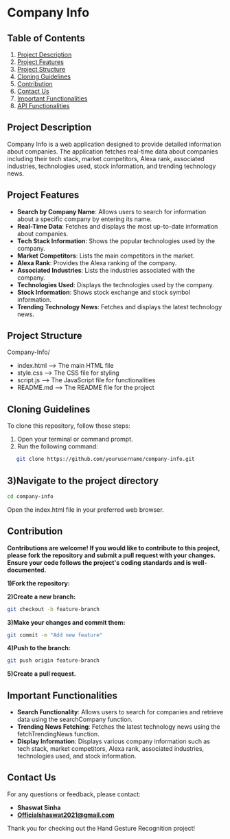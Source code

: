 # Company Info

## Table of Contents
1. [Project Description](#project-description)
2. [Project Features](#project-features)
3. [Project Structure](#project-structure)
4. [Cloning Guidelines](#cloning-guidelines)
5. [Contribution](#contribution)
6. [Contact Us](#contact-us)
7. [Important Functionalities](#important-functionalities)
8. [API Functionalities](#api-functionalities)

## Project Description
Company Info is a web application designed to provide detailed information about companies. The application fetches real-time data about companies including their tech stack, market competitors, Alexa rank, associated industries, technologies used, stock information, and trending technology news.

## Project Features
- **Search by Company Name**: Allows users to search for information about a specific company by entering its name.
- **Real-Time Data**: Fetches and displays the most up-to-date information about companies.
- **Tech Stack Information**: Shows the popular technologies used by the company.
- **Market Competitors**: Lists the main competitors in the market.
- **Alexa Rank**: Provides the Alexa ranking of the company.
- **Associated Industries**: Lists the industries associated with the company.
- **Technologies Used**: Displays the technologies used by the company.
- **Stock Information**: Shows stock exchange and stock symbol information.
- **Trending Technology News**: Fetches and displays the latest technology news.

## Project Structure
Company-Info/
- index.html --> The main HTML file
- style.css -->  The CSS file for styling
- script.js -->  The JavaScript file for functionalities
- README.md -->  The README file for the project


## Cloning Guidelines
To clone this repository, follow these steps:

1. Open your terminal or command prompt.
2. Run the following command:
```bash
   git clone https://github.com/yourusername/company-info.git
```

## 3)Navigate to the project directory
```bash
cd company-info
```
Open the index.html file in your preferred web browser.

## Contribution
**Contributions are welcome! If you would like to contribute to this project, please fork the repository and submit a pull request with your changes. Ensure your code follows the project's coding standards and is well-documented.**

**1)Fork the repository:**

**2)Create a new branch:**
```bash
git checkout -b feature-branch
```
**3)Make your changes and commit them:**
```bash
git commit -m "Add new feature"
```
**4)Push to the branch:**
```bash
git push origin feature-branch
```
**5)Create a pull request.**

## Important Functionalities
- **Search Functionality**: Allows users to search for companies and retrieve data using the searchCompany function.
- **Trending News Fetching**: Fetches the latest technology news using the fetchTrendingNews function.
- **Display Information**: Displays various company information such as tech stack, market competitors, Alexa rank, associated industries, technologies used, and stock information.

## Contact Us

For any questions or feedback, please contact:

- **Shaswat Sinha**
- **Officialshaswat2021@gmail.com**
  

Thank you for checking out the Hand Gesture Recognition project!
